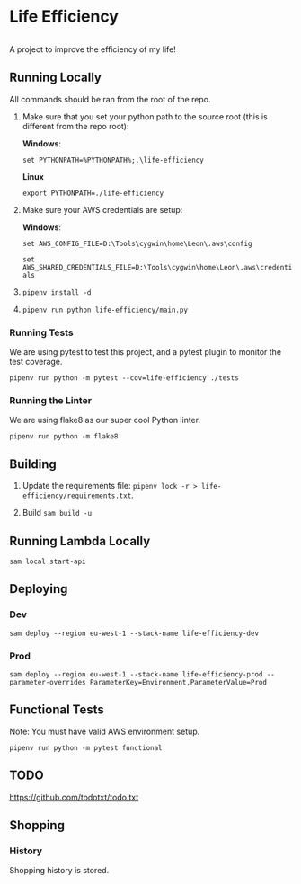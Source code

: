 # Life Efficiency

[![<LeonPatmore>](https://circleci.com/gh/LeonPatmore/life-efficiency.svg?style=shield)](<LINK>)


A project to improve the efficiency of my life!

## Running Locally

All commands should be ran from the root of the repo.

1. Make sure that you set your python path to the source root (this is different from the repo root):

    **Windows**:

    `set PYTHONPATH=%PYTHONPATH%;.\life-efficiency`

    **Linux**

    `export PYTHONPATH=./life-efficiency`

2. Make sure your AWS credentials are setup:

    **Windows**:

    `set AWS_CONFIG_FILE=D:\Tools\cygwin\home\Leon\.aws\config`

    `set AWS_SHARED_CREDENTIALS_FILE=D:\Tools\cygwin\home\Leon\.aws\credentials`

2. `pipenv install -d`

3. `pipenv run python life-efficiency/main.py`

### Running Tests

We are using pytest to test this project, and a pytest plugin to monitor the test coverage.

`pipenv run python -m pytest --cov=life-efficiency ./tests`

### Running the Linter

We are using flake8 as our super cool Python linter.

`pipenv run python -m flake8`

## Building

1. Update the requirements file: `pipenv lock -r > life-efficiency/requirements.txt`.

2. Build `sam build -u`

## Running Lambda Locally

`sam local start-api`

## Deploying

### Dev

`sam deploy --region eu-west-1 --stack-name life-efficiency-dev`

### Prod

`sam deploy --region eu-west-1 --stack-name life-efficiency-prod --parameter-overrides ParameterKey=Environment,ParameterValue=Prod`

## Functional Tests

Note: You must have valid AWS environment setup.

`pipenv run python -m pytest functional`

## TODO
https://github.com/todotxt/todo.txt

## Shopping

### History

Shopping history is stored.
